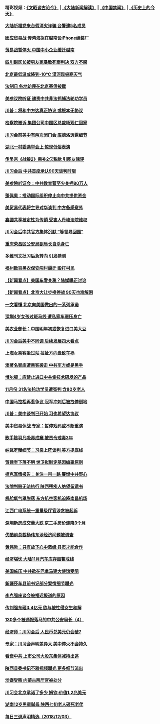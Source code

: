 #### 精彩视频：[《文昭谈古论今》](https://github.com/gfw-breaker/wenzhao/blob/master/README.md?t=12051231) | [《大陆新闻解读》](https://github.com/gfw-breaker/ntdtv-comedy/blob/master/README.md?t=12051231) | [《中国禁闻》](https://github.com/gfw-breaker/ntdtv-news/blob/master/README.md?t=12051231) | [《历史上的今天》](https://github.com/gfw-breaker/today-in-history/blob/master/README.md?t=12051231) 


#### [大陆祈福党来台假消灾诈骗 台警逮5名成员](../pages/nsc413/n10892593.md?t=12051231) 

#### [因应贸易战 传鸿海拟在越南设iPhone组装厂](../pages/nsc413/n10892563.md?t=12051231) 

#### [贸易战暂停火 中国中小企业缓迁越南](../pages/nsc413/n10892300.md?t=12051231) 

#### [四川副区长被男友家暴致死案判决 双方不服](../pages/nsc413/n10891734.md?t=12051231) 

#### [北京最低温或降到-10℃ 漠河现极寒天气](../pages/nsc413/n10892090.md?t=12051231) 

#### [法制日 各地访民在北京寄信被截](../pages/nsc413/n10891878.md?t=12051231) 

#### [美参议院听证 谴责中共非法抓捕法轮功学员](../pages/nsc413/n10891702.md?t=12051231) 

#### [川普：将和中方达真正协议 或根本无协议](../pages/nsc413/n10891907.md?t=12051231) 

#### [检察院撤诉 集团公司中国区总裁杨观仁回家](../pages/nsc413/n10890824.md?t=12051231) 

#### [川习会前美中有两次闭门会 库德洛透露细节](../pages/nsc413/n10891771.md?t=12051231) 

#### [湖北一村委选举会上 惊现低俗表演](../pages/nsc413/n10891667.md?t=12051231) 

#### [传吴京《战狼2》需补2亿税款 引网友辣评](../pages/nsc413/n10891535.md?t=12051231) 

#### [川习会后 中共首度承认90天谈判时限](../pages/nsc413/n10891819.md?t=12051231) 

#### [美参院听证会：中共教育营至少关押80万人](../pages/nsc413/n10891133.md?t=12051231) 

#### [蓬佩奥：推动国际组织停止向中共提供资金](../pages/nsc413/n10891425.md?t=12051231) 

#### [美贸易代表将主导对华谈判 中方备感意外](../pages/nsc413/n10891328.md?t=12051231) 

#### [鑫圆共享被定性为传销 受害人丹棱法院维权](../pages/nsc413/n10890992.md?t=12051231) 

#### [川习会后中共官方集体沉默 “等领导回国”](../pages/nsc413/n10891144.md?t=12051231) 

#### [重庆荣昌区公安局副局长自杀身亡](../pages/nsc413/n10885588.md?t=12051231) 

#### [多维刊文批习后急转向 引发猜测](../pages/nsc413/n10891152.md?t=12051231) 

#### [福州数百黑衣保安闯村逼迁 殴打村民](../pages/nsc413/n10891150.md?t=12051231) 

#### [【新闻看点】美国车零关税？陆媒曝正讨论](../pages/nsc413/n10891056.md?t=12051231) 

#### [【新闻看点】北京大让步换停战 90天也难解困](../pages/nsc413/n10890889.md?t=12051231) 

#### [一文看懂 北京向美国做出的一系列承诺](../pages/nsc413/n10890887.md?t=12051231) 

#### [深圳4岁女孩过斑马线 遭私家车碾压身亡](../pages/nsc413/n10891120.md?t=12051231) 

#### [美农业部长：中国明年初或恢复进口美大豆](../pages/nsc413/n10891124.md?t=12051231) 

#### [川习会后美中不同调 后续发展四大看点](../pages/nsc413/n10891067.md?t=12051231) 

#### [上海女乘客坐过站 拉扯方向盘致车祸](../pages/nsc413/n10890918.md?t=12051231) 

#### [澳著名智库遭黑客袭击 中共军方或是黑手](../pages/nsc413/n10891020.md?t=12051231) 

#### [博尔顿：应禁止进口中共偷技术研发的产品](../pages/nsc413/n10891001.md?t=12051231) 

#### [11月份 31名法轮功学员遭冤判 含80岁老人](../pages/nsc413/n10890441.md?t=12051231) 

#### [中国马拉松再惹争议 冠军冲刺后被拽停倒地](../pages/nsc413/n10890751.md?t=12051231) 

#### [川普：美中谈判已开始 习也希望达协议](../pages/nsc413/n10890945.md?t=12051231) 

#### [美中贸易休战 专家：暂停戏码或不断重演](../pages/nsc413/n10890923.md?t=12051231) 

#### [歌手陈羽凡吸毒成瘾 被责令戒毒3年](../pages/nsc413/n10890868.md?t=12051231) 

#### [纳瓦罗曝细节：习亲上阵谈判 美方提底线](../pages/nsc413/n10890893.md?t=12051231) 


#### [贺建奎下落不明 世卫拟制定基因编辑原则](../pages/nsc413/n10890257.md?t=12051231) 

#### [捷克军情报告：关注一带一路 警惕中共野心](../pages/nsc413/n10889972.md?t=12051231) 

#### [法院判赔无法执行 陕西残疾人绝望留遗书](../pages/nsc413/n10890622.md?t=12051231) 

#### [机舱氧气罩脱落 东方航空客机迫降南昌机场](../pages/nsc413/n10890270.md?t=12051231) 

#### [江西广电系统一重量级厅官涉贪被起诉](../pages/nsc413/n10890402.md?t=12051231) 

#### [深圳新房成交量大跌 京二手房价连降3个月](../pages/nsc413/n10890197.md?t=12051231) 

#### [优酷前总裁杨伟东涉经济问题被调查](../pages/nsc413/n10890309.md?t=12051231) 

#### [黄伟哲：只有放下心中蓝绿 县市才能合作](../pages/nsc413/n10890186.md?t=12051231) 

#### [经济堪忧 大陆11月汽车库存超警戒线](../pages/nsc413/n10890143.md?t=12051231) 

#### [美国施压 中共欲在巴拿马建大使馆受阻](../pages/nsc413/n10889481.md?t=12051231) 

#### [新疆莎车县前书记部分案情细节曝光](../pages/nsc413/n10889917.md?t=12051231) 

#### [李克强座谈会被推迟报道的原因](../pages/nsc413/n10890073.md?t=12051231) 

#### [传刘强东砸3.4亿元 欲与被性侵女生和解](../pages/nsc413/n10889897.md?t=12051231) 

#### [130多个被通报落马的中共公安局长（4）](../pages/nsc413/n10833461.md?t=12051231) 

#### [经济师：川习会后 人民币兑美元仍会破7](../pages/nsc413/n10889294.md?t=12051231) 

#### [专家：川习会声明差异大 美中停火不会持久](../pages/nsc413/n10889866.md?t=12051231) 

#### [看衰中共 上市公司大股东集体减持出逃](../pages/nsc413/n10889165.md?t=12051231) 

#### [陕西县委书记不雅视频曝光 更多细节流出](../pages/nsc413/n10889559.md?t=12051231) 

#### [涉嫌受贿 内蒙古两厅官被处分](../pages/nsc413/n10889686.md?t=12051231) 

#### [川习会北京承诺了多少 姆钦:价值1.2兆美元](../pages/nsc413/n10889205.md?t=12051231) 

#### [湖南12岁男童弑母 陕西七旬老人砸死老伴](../pages/nsc413/n10889504.md?t=12051231) 

#### [每日三退声明精选（2018/12/03）](../pages/nsc413/n10889625.md?t=12051231) 

